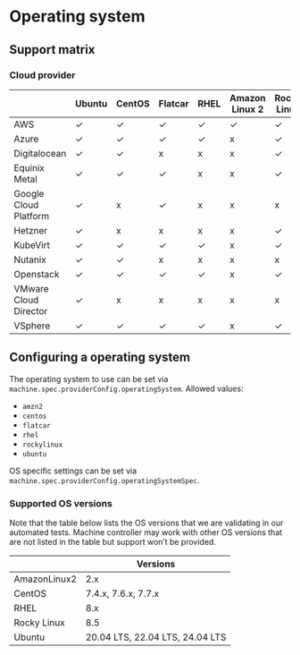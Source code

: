 # Operating system

## Support matrix

### Cloud provider

|   | Ubuntu | CentOS | Flatcar | RHEL | Amazon Linux 2 | Rocky Linux |
|---|---|---|---|---|---|---|
| AWS | ✓ | ✓ | ✓ | ✓ | ✓ | ✓ |
| Azure | ✓ | ✓ | ✓ | ✓ | x | ✓ |
| Digitalocean  | ✓ | ✓ | x | x | x | ✓ |
| Equinix Metal | ✓ | ✓ | ✓ | x | x | ✓ |
| Google Cloud Platform | ✓ | x | ✓ | x | x | x |
| Hetzner | ✓ | x | x | x | x | ✓ |
| KubeVirt | ✓ | ✓ | ✓ | ✓ | x | ✓ |
| Nutanix | ✓ | ✓ | x | x | x | x |
| Openstack | ✓ | ✓ | ✓ | ✓ | x | ✓ |
| VMware Cloud Director | ✓ | x | x | x | x | x |
| VSphere | ✓ | ✓ | ✓ | ✓ | x | ✓ |

## Configuring a operating system

The operating system to use can be set via `machine.spec.providerConfig.operatingSystem`.
Allowed values:

- `amzn2`
- `centos`
- `flatcar`
- `rhel`
- `rockylinux`
- `ubuntu`

OS specific settings can be set via `machine.spec.providerConfig.operatingSystemSpec`.

### Supported OS versions

Note that the table below lists the OS versions that we are validating in our automated tests.
Machine controller may work with other OS versions that are not listed in the table but support won’t be provided.

|   | Versions |
|---|---|
| AmazonLinux2 | 2.x |
| CentOS | 7.4.x, 7.6.x, 7.7.x |
| RHEL | 8.x |
| Rocky Linux | 8.5 |
| Ubuntu | 20.04 LTS, 22.04 LTS, 24.04 LTS |
